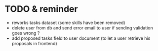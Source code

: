 # TODO & reminder

- reworks tasks dataset (some skills have been removed)
- delete user from db and send error email to user if sending validation goes wrong ?
- add proposed tasks field to user document (to let a user retrieve his proposals in frontend)